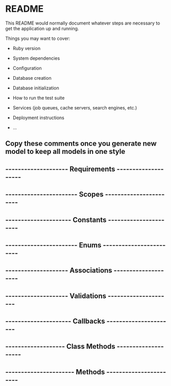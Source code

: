 # README

This README would normally document whatever steps are necessary to get the
application up and running.

Things you may want to cover:

* Ruby version

* System dependencies

* Configuration

* Database creation

* Database initialization

* How to run the test suite

* Services (job queues, cache servers, search engines, etc.)

* Deployment instructions

* ...
## Copy these comments once you generate new model to keep all models in one style
## -------------------- Requirements -------------------- ##
## ----------------------- Scopes ----------------------- ##
## --------------------- Constants ---------------------- ##
## ----------------------- Enums ------------------------ ##
## -------------------- Associations -------------------- ##
## -------------------- Validations --------------------- ##
## --------------------- Callbacks ---------------------- ##
## ------------------- Class Methods -------------------- ##
## ---------------------- Methods ----------------------- ##